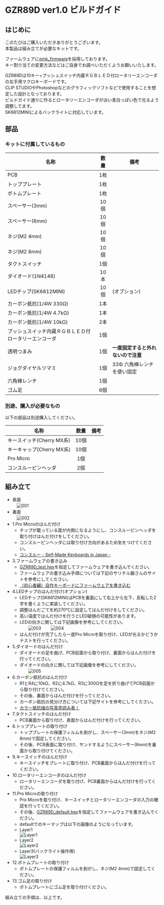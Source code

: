 # GZR89D ver1.0 ビルドガイド
## はじめに
このたびはご購入いただきありがとうございます。<br>
本製品は組み立てが必要なキットです。<br>

ファームウェアに[qmk_firmware](https://github.com/qmk/qmk_firmware)を採用しております。<br>
キー割り当ての変更方法などはご自身でお調べいただくようお願いいたします。<br>

GZR89Dは10キー+プッシュスイッチ内蔵ＲＧＢＬＥＤ付ロータリーエンコーダの左手用マクロキーボードです。<br>
CLIP STUDIOやPhotoshopなどのグラフィックソフトなどで使用することを想定した設計となっております。<br>
ビルドガイド通りに作るとロータリーエンコーダが淡い青白っぽい色で光るよう調整してます。<br>
SK6812MINIによるバックライトに対応しています。<br>

## 部品

### キットに付属しているもの

|名称|数量|備考|
|----|:---:|----|
|PCB|1枚|
|トッププレート|1枚|
|ボトムプレート|1枚|
|スペーサー(3mm)|10個|
|スペーサー(6mm)|10個|
|ネジ(M2 4mm)|10個|
|ネジ(M2 8mm)|10個|
|タクトスイッチ|1個|
|ダイオード(1N4148)|10本|
|LEDチップ(SK6812MINI)|10個|(オプション)|
|カーボン抵抗(1/4Ｗ 330Ω)|1本|
|カーボン抵抗(1/4Ｗ 4.7kΩ)|1本|
|カーボン抵抗(1/4Ｗ 10kΩ)|2本|
|プッシュスイッチ内蔵ＲＧＢＬＥＤ付ロータリーエンコーダ|1個|
|透明つまみ|1個|**一度固定すると外れないので注意**|
|ジョグダイヤルツマミ|1個|33Φ 六角棒レンチを使い固定|
|六角棒レンチ|1個|
|ゴム足|6個|

### 別途、購入が必要なもの
以下の部品は別途購入してください。

|名称|数量|備考|
|----|:---:|----|
|キースイッチ(Cherry MX系)|10個|
|キーキャップ(Cherry MX系)|10個|
|Pro Micro|1個|
|コンスルーピンヘッダ	|2個|


## 組み立て
* 表面<br>
　![001](https://user-images.githubusercontent.com/58157342/69822427-b235bc00-1249-11ea-8e5a-2594045e5c4a.JPG)
* 裏面<br>
　![002](https://user-images.githubusercontent.com/58157342/69822433-b4981600-1249-11ea-9008-4421fe2b28b6.JPG)
* 1.Pro Microのはんだ付け
  * チップが載っている面が内側になるようにし、コンスルーピンヘッダを取り付けはんだ付けをしてください。
  * コンスルーピンヘッダには取り付け方向があるため気をつけてください。
  * [コンスルー - Self-Made Keyboards in Japan - ](https://scrapbox.io/self-made-kbds-ja/%E3%82%B3%E3%83%B3%E3%82%B9%E3%83%AB%E3%83%BC)
* 3.ファームウェアの書き込み
  * [GZR89D_test.hex](https://github.com/kushima8/GZR89/blob/master/GZR89D/HEX/GZR89D_test.hex)を指定してファームウェアを書き込んでください。
  * ファームウェアの書き込み手順については下記のサリチル酸さんのサイトを参考にしてください。
  * [（初心者編）自作キーボードにファームウェアを書き込む](https://salicylic-acid3.hatenablog.com/entry/qmk-toolbox)
* 4.LEDチップのはんだ付け(オプション)
  * LEDチップ(SK6812MINI)はPCBを裏面にして右上から左下、反転したZ字を書くように実装してください。
  * 調整はんだごてを約270℃に設定してはんだ付けをしてください。
  * 高い温度ではんだ付けを行うとLED破損の可能性があります。
  * LEDの向きに関しては下記画像を参考にしてください。<br>
　　![003](https://user-images.githubusercontent.com/58157342/69822082-d8a72780-1248-11ea-9175-2a4efebede00.JPG)
　　![004](https://user-images.githubusercontent.com/58157342/69822090-db098180-1248-11ea-92a5-1ba7a0b061ad.JPG)
  * はんだ付けが完了したら一度Pro Microを取り付け、LEDが光るかどうかテストを行ってください。
* 5.ダイオードのはんだ付け
  * ダイオードの足を曲げ、PCB前面から取り付け、裏面からはんだ付けを行ってください。
  * ダイオードの向きに関しては下記画像を参考にしてください。<br>
　　![005](https://user-images.githubusercontent.com/58157342/69822220-29b71b80-1249-11ea-869b-fbafe5d878fc.JPG)
* 6.カーボン抵抗のはんだ付け
  * R1とR4に10kΩ、R2に4.7kΩ、R3に300Ωを足を折り曲げてPCB前面から取り付けてください。
  * その後、裏面からはんだ付けを行ってください。
  * カーボン抵抗の見分け方については下記サイトを参考にしてください。
  * [カラー抵抗値の写真早読み表！](http://part.freelab.jp/s_regi_list.html)
* 7.タクトスイッチのはんだ付け
  * PCB裏面から取り付け、表面からはんだ付けを行ってください。
* 8.トッププレートの取り付け
  * トッププレートの保護フィルムを剥がし、スペーサー(3mm)をネジ(M2 8mm)で固定してください。
  * その後、PCB表面に取り付け、サンドするようにスペーサー(6mm)を裏面から取り付けてください。
* 9.キースイッチのはんだ付け
  *  キースイッチをプレートに取り付け、PCB裏面からはんだ付けを行ってください。
* 10.ロータリーエンコーダのはんだ付け
  * ロータリーエンコーダを取り付け、PCB裏面からはんだ付けを行ってください。
* 11.Pro Microの取り付け
  * Pro Microを取り付け、キースイッチとロータリーエンコーダの入力の確認を行ってください。
  * その後、[GZR89D_default.hex](https://github.com/kushima8/GZR89/blob/master/GZR89D/HEX/GZR89D_default.hex)を指定してファームウェアを書き込んでください。
  * defaultでのキーマップは以下の画像のようになっています。
  * Layer1<br>
  ![Layer1](https://user-images.githubusercontent.com/58157342/69795395-77169700-120f-11ea-9ce3-48997bd6f187.png)
  * Layer2<br>
  ![Layer2](https://user-images.githubusercontent.com/58157342/69795371-6bc36b80-120f-11ea-8693-390ef7bd7dbb.png)
  * Layer3(バックライト操作用)<br>
  ![Layer3](https://user-images.githubusercontent.com/58157342/69795408-7ed63b80-120f-11ea-97a4-16ab34f629db.png)
* 12.ボトムプレートの取り付け
  * ボトムプレートの保護フィルムを剥がし、ネジ(M2 4mm)で固定してください。
* 13.ゴム足の取り付け
  * ボトムプレートにゴム足を取り付けください。

組み立ての手順は、以上です。
